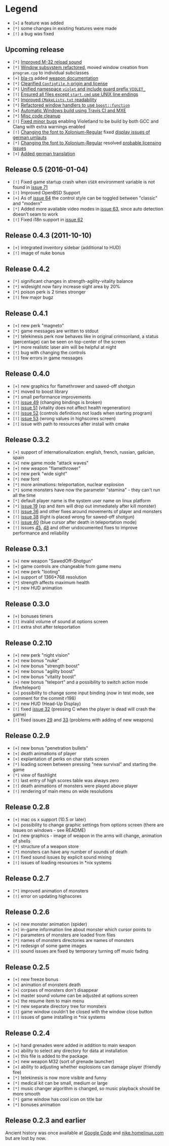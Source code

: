 Legend
======

 * `[+]` a feature was added
 * `[*]` some changes in existing features were made
 * `[!]` a bug was fixed


Upcoming release
----------------

 * `[*]` [Improved M-32 reload sound](https://github.com/ooxi/violetland/pull/101)
 * `[*]` [Window subsystem refactored](https://github.com/ooxi/violetland/pull/96), moved window creation from `program.cpp` to individual subclasses
 * `[+]` [bla-rs](https://github.com/bla-rs) added [weapon documentation](https://github.com/ooxi/violetland/pull/98)
 * `[*]` [Clearified `ConfigFile.h` origin and license](https://github.com/ooxi/violetland/commit/ebb4081312dbbfc076fe02f698cf89c057526b44)
 * `[*]` [Unified namespace `violet` and include guard prefix `VIOLET_`](https://github.com/ooxi/violetland/pull/95)
 * `[!]` [Ensured all files except `start.cmd` use UNIX line endings](https://github.com/ooxi/violetland/pull/94)
 * `[*]` [Improved `CMakeLists.txt` readability](https://github.com/ooxi/violetland/pull/93)
 * `[*]` [Refactored window handlers to use `boost::function`](https://github.com/ooxi/violetland/pull/91)
 * `[+]` [Automatic Windows build using Travis CI and MXE](https://github.com/ooxi/violetland/pull/90)
 * `[*]` [Misc code cleanup](https://github.com/ooxi/violetland/pull/87)
 * `[!]` [Fixed minor bugs](https://github.com/ooxi/violetland/pull/83) enabling Violetland to be build by both GCC and Clang with extra warnings enabled
 * `[!]` [Changing the font to Xolonium-Regular](https://github.com/ooxi/violetland/pull/82) fixed [display issues of german umlauts](https://github.com/ooxi/violetland/issues/81)
 * `[*]` [Changing the font to Xolonium-Regular](https://github.com/ooxi/violetland/pull/82) resolved [probable licensing issues](https://github.com/ooxi/violetland/issues/73)
 * `[+]` [Added german translation](https://github.com/ooxi/violetland/pull/80)

Release 0.5 (2016-01-04)
------------------------

 * `[!]` Fixed game startup crash when `USER` environment variable is not found in [issue 71](https://github.com/ooxi/violetland/issues/71)
 * `[!]` Improved OpenBSD Support
 * `[+]` As of [issue 64](https://github.com/ooxi/violetland/pull/64) the control style can be toggled between "classic" and "modern"
 * `[*]` Added more available video modes in [issue 63](https://github.com/ooxi/violetland/pull/63), since auto detection doesn't seam to work
 * `[!]` Fixed i18n support in [issue 62](https://github.com/ooxi/violetland/pull/62)

Release 0.4.3 (2011-10-10)
--------------------------

 * `[+]` integrated inventory sidebar (additional to HUD)
 * `[!]` image of nuke bonus

Release 0.4.2
-------------

 * `[*]` significant changes in strength-agility-vitality balance
 * `[*]` widesight now fairy increase sight area by 20%
 * `[*]` poison perk is 2 times stronger
 * `[!]` few major bugz

Release 0.4.1
-------------

 * `[+]` new perk "magneto"
 * `[*]` game messages are written to stdout
 * `[*]` telekinesis perk now behaves like in original crimsonland, a status (percentage) can be seen on top-center of the screen
 * `[*]` more realistic laser aim will be helpful at night
 * `[!]` bug with changing the controls
 * `[!]` few errors in game messages

Release 0.4.0
-------------

 * `[+]` new graphics for flamethrower and sawed-off shotgun
 * `[*]` moved to boost library
 * `[*]` small performance improvements
 * `[!]` [issue 49](https://github.com/ooxi/violetland/issues/49) (changing bindings is broken)
 * `[!]` [issue 51](https://github.com/ooxi/violetland/issues/51) (vitality does not affect health regeneration)
 * `[!]` [issue 52](https://github.com/ooxi/violetland/issues/52) (controls definitions not loads when starting program)
 * `[!]` [issue 53](https://github.com/ooxi/violetland/issues/53) (wrong values in highscores screen)
 * `[!]` issue with path to resources after install with cmake

Release 0.3.2
-------------

 * `[+]` support of internationalization: english, french, russian, galician, spain
 * `[+]` new game mode "attack waves"
 * `[+]` new weapon "flamethrower"
 * `[+]` new perk "wide sight"
 * `[*]` new font
 * `[*]` more animations: teleportation, nuclear explosion
 * `[*]` some monsters have now the parameter "stamina" - they can't run all the time
 * `[*]` default player name is the system user name on linux platform
 * `[*]` [issue 19](https://github.com/ooxi/violetland/issues/19) (xp and item will drop out immediately after kill monster)
 * `[!]` [issue 36](https://github.com/ooxi/violetland/issues/36) and other fixes around movements of player and monsters
 * `[!]` [issue 38](https://github.com/ooxi/violetland/issues/38) (light is placed wrong for sawed-off shotgun)
 * `[!]` [issue 40](https://github.com/ooxi/violetland/issues/40) (blue cursor after death in teleportation mode)
 * `[!]` issues [45](https://github.com/ooxi/violetland/issues/45), [48](https://github.com/ooxi/violetland/issues/48) and other undocumented fixes to improve performance and reliability

Release 0.3.1
-------------

 * `[+]` new weapon "SawedOff-Shotgun"
 * `[+]` game controls are changeable from game menu
 * `[+]` new perk "looting"
 * `[+]` support of 1366*768 resolution
 * `[*]` strength affects maximum health
 * `[*]` new HUD animation

Release 0.3.0
-------------

 * `[+]` bonuses timers
 * `[!]` invalid volume of sound at options screen
 * `[!]` extra shot after teleportation

Release 0.2.10
--------------

 * `[+]` new perk "night vision"
 * `[+]` new bonus "nuke"
 * `[+]` new bonus "strength boost"
 * `[+]` new bonus "agility boost"
 * `[+]` new bonus "vitality boost"
 * `[+]` new bonus "teleport" and a possibility to switch action mode (fire/teleport)
 * `[+]` possibility to change some input binding (now in test mode, see comment for the commit r198)
 * `[*]` new HUD (Head-Up Display)
 * `[!]` fixed [issue 32](https://github.com/ooxi/violetland/issues/32) (pressing C when the player is dead will crash the game)
 * `[!]` fixed issues [29](https://github.com/ooxi/violetland/issues/29) and [33](https://github.com/ooxi/violetland/issues/33) (problems with adding of new weapons)

Release 0.2.9
-------------

 * `[+]` new bonus "penetration bullets"
 * `[+]` death animations of player
 * `[+]` explantation of perks on char stats screen
 * `[*]` loading screen between pressing "new survival" and starting the game
 * `[*]` view of flashlight
 * `[!]` last entry of high scores table was always zero
 * `[!]` death animations of monsters were played above player
 * `[!]` rendering of main menu on wide resolutions

Release 0.2.8
-------------

 * `[+]` mac os x support (10.5 or later)
 * `[+]` possibility to change graphic settings from options screen (there are issues on windows - see README)
 * `[+]` new graphics - image of weapon in the arms will change, animation of shells
 * `[*]` structure of a weapon store
 * `[*]` monsters can have any number of sounds of death
 * `[!]` fixed sound issues by explicit sound mixing
 * `[!]` issues of loading resources in *nix systems

Release 0.2.7
-------------

 * `[*]` improved animation of monsters
 * `[!]` error on updating highscores

Release 0.2.6
-------------

 * `[+]` new monster animation (spider)
 * `[+]` in-game information line about monster which cursor points to
 * `[*]` parameters of monsters are loaded from files
 * `[*]` names of monsters directories are names of monsters
 * `[*]` redesign of some game images
 * `[!]` sound issues are fixed by temporary turning off music fading

Release 0.2.5
-------------

 * `[+]` new freeze bonus
 * `[+]` animation of monsters death
 * `[+]` corpses of monsters don't disappear
 * `[+]` master sound volume can be adjusted at options screen
 * `[+]` the resume item to main menu
 * `[*]` new separate directory tree for monsters
 * `[!]` game window couldn't be closed with the window close button
 * `[!]` issues of game installing in *nix systems

Release 0.2.4
-------------

 * `[+]` hand grenades were added in addition to main weapon
 * `[+]` ability to select any directory for data at installation
 * `[+]` this file is added to the package
 * `[+]` new weapon M32 (sort of grenade launcher)
 * `[+]` ability to adjusting whether explosions can damage player (friendly fire)
 * `[*]` telekinesis is now more visible and funny
 * `[*]` medical kit can be small, medium or large
 * `[*]` music changer algorithm is changed, so music playback should be more smooth
 * `[*]` game window has cool icon on title bar
 * `[*]` bonuses animation

Release 0.2.3 and earlier
-------------------------

Ancient history was once available at
[Google Code](http://code.google.com/p/violetland/updates/list) and
[nike.homelinux.com](http://nike.homeunix.com/violetland/) but are lost by now.

